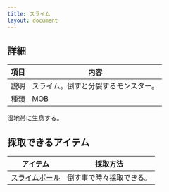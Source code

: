 ```yaml
---
title: スライム
layout: document
---
```

## 詳細

|項目|内容|
|---|---|
|説明|スライム。倒すと分裂するモンスター。|
|種類|[MOB](MOB)|

湿地帯に生息する。

## 採取できるアイテム

|アイテム|採取方法|
|---|---|
|[スライムボール](スライムボール)|倒す事で時々採取できる。|

